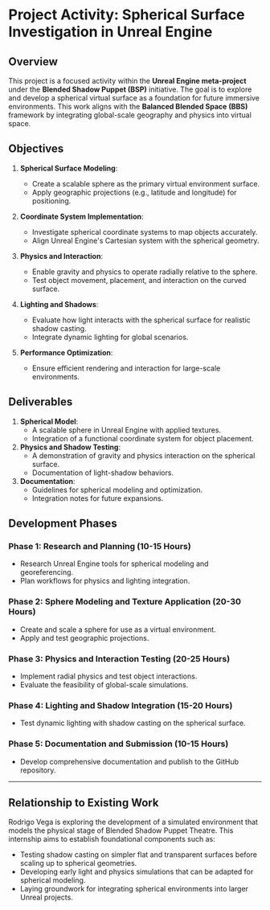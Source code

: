 
# Project Activity: Spherical Surface Investigation in Unreal Engine

## Overview
This project is a focused activity within the **Unreal Engine meta-project** under the **Blended Shadow Puppet (BSP)** initiative. The goal is to explore and develop a spherical virtual surface as a foundation for future immersive environments. This work aligns with the **Balanced Blended Space (BBS)** framework by integrating global-scale geography and physics into virtual space.

## Objectives
1. **Spherical Surface Modeling**:
   - Create a scalable sphere as the primary virtual environment surface.
   - Apply geographic projections (e.g., latitude and longitude) for positioning.

2. **Coordinate System Implementation**:
   - Investigate spherical coordinate systems to map objects accurately.
   - Align Unreal Engine's Cartesian system with the spherical geometry.

3. **Physics and Interaction**:
   - Enable gravity and physics to operate radially relative to the sphere.
   - Test object movement, placement, and interaction on the curved surface.

4. **Lighting and Shadows**:
   - Evaluate how light interacts with the spherical surface for realistic shadow casting.
   - Integrate dynamic lighting for global scenarios.

5. **Performance Optimization**:
   - Ensure efficient rendering and interaction for large-scale environments.

## Deliverables
1. **Spherical Model**:
   - A scalable sphere in Unreal Engine with applied textures.
   - Integration of a functional coordinate system for object placement.
2. **Physics and Shadow Testing**:
   - A demonstration of gravity and physics interaction on the spherical surface.
   - Documentation of light-shadow behaviors.
3. **Documentation**:
   - Guidelines for spherical modeling and optimization.
   - Integration notes for future expansions.

## Development Phases

### Phase 1: Research and Planning (10-15 Hours)
- Research Unreal Engine tools for spherical modeling and georeferencing.
- Plan workflows for physics and lighting integration.

### Phase 2: Sphere Modeling and Texture Application (20-30 Hours)
- Create and scale a sphere for use as a virtual environment.
- Apply and test geographic projections.

### Phase 3: Physics and Interaction Testing (20-25 Hours)
- Implement radial physics and test object interactions.
- Evaluate the feasibility of global-scale simulations.

### Phase 4: Lighting and Shadow Integration (15-20 Hours)
- Test dynamic lighting with shadow casting on the spherical surface.

### Phase 5: Documentation and Submission (10-15 Hours)
- Develop comprehensive documentation and publish to the GitHub repository.

---

## Relationship to Existing Work
Rodrigo Vega is exploring the development of a simulated environment that models the physical stage of Blended Shadow Puppet Theatre. 
This internship aims to establish foundational components such as:
- Testing shadow casting on simpler flat and transparent surfaces before scaling up to spherical geometries.
- Developing early light and physics simulations that can be adapted for spherical modeling.
- Laying groundwork for integrating spherical environments into larger Unreal projects.
